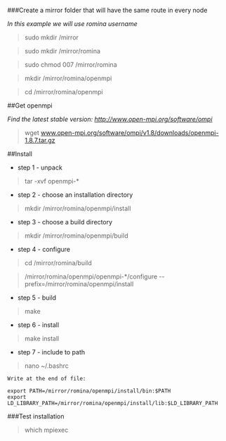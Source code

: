 ###Create a mirror folder that will have the same route in every node

*In this example we will use romina username*

 > sudo mkdir /mirror

 > sudo mkdir /mirror/romina

 > sudo chmod 007 /mirror/romina

 > mkdir /mirror/romina/openmpi

 > cd /mirror/romina/openmpi

##Get openmpi

*Find the latest stable version: http://www.open-mpi.org/software/ompi*

 > wget www.open-mpi.org/software/ompi/v1.8/downloads/openmpi-1.8.7.tar.gz

##Install

 * step 1 - unpack

 > tar -xvf openmpi-*

 * step 2 - choose an installation directory

 > mkdir /mirror/romina/openmpi/install

 * step 3 - choose a build directory

 > mkdir /mirror/romina/openmpi/build

 * step 4 - configure

 > cd /mirror/romina/build

 > /mirror/romina/openmpi/openmpi-*/configure --prefix=/mirror/romina/openmpi/install

 * step 5 - build

 > make

 * step 6 - install

 > make install

 * step 7 - include to path

 > nano ~/.bashrc

    Write at the end of file:
    
    export PATH=/mirror/romina/openmpi/install/bin:$PATH
    export LD_LIBRARY_PATH=/mirror/romina/openmpi/install/lib:$LD_LIBRARY_PATH

###Test installation

 > which mpiexec

